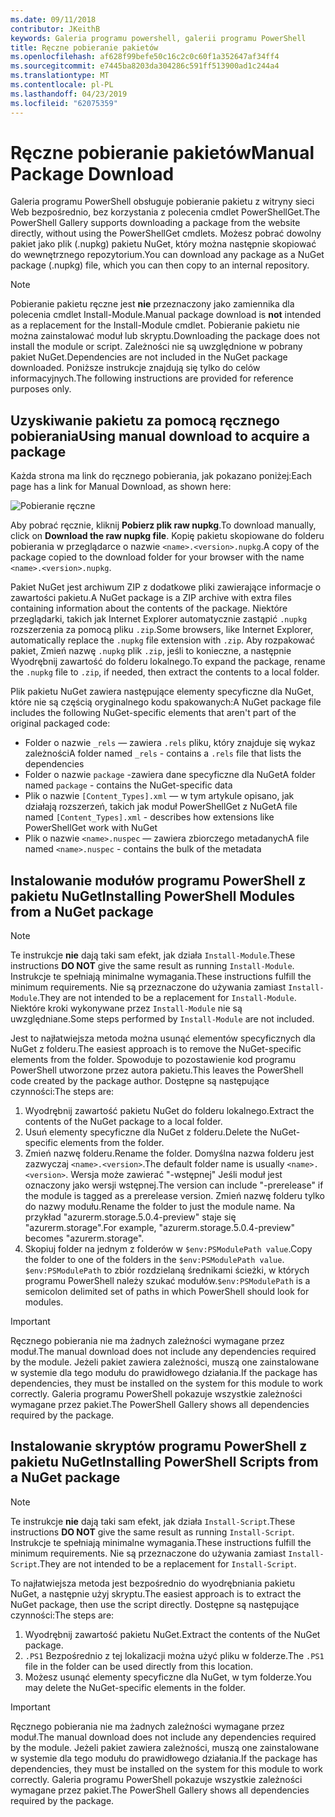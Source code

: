 ```yaml
---
ms.date: 09/11/2018
contributor: JKeithB
keywords: Galeria programu powershell, galerii programu PowerShell
title: Ręczne pobieranie pakietów
ms.openlocfilehash: af628f99befe50c16c2c0c60f1a352647af34ff4
ms.sourcegitcommit: e7445ba8203da304286c591ff513900ad1c244a4
ms.translationtype: MT
ms.contentlocale: pl-PL
ms.lasthandoff: 04/23/2019
ms.locfileid: "62075359"
---
```

# <a name="manual-package-download"></a><span data-ttu-id="5a764-103">Ręczne pobieranie pakietów</span><span class="sxs-lookup"><span data-stu-id="5a764-103">Manual Package Download</span></span>

<span data-ttu-id="5a764-104">Galeria programu PowerShell obsługuje pobieranie pakietu z witryny sieci Web bezpośrednio, bez korzystania z polecenia cmdlet PowerShellGet.</span><span class="sxs-lookup"><span data-stu-id="5a764-104">The PowerShell Gallery supports downloading a package from the website directly, without using the PowerShellGet cmdlets.</span></span> <span data-ttu-id="5a764-105">Możesz pobrać dowolny pakiet jako plik (.nupkg) pakietu NuGet, który można następnie skopiować do wewnętrznego repozytorium.</span><span class="sxs-lookup"><span data-stu-id="5a764-105">You can download any package as a NuGet package (.nupkg) file, which you can then copy to an internal repository.</span></span>

> [!NOTE]
> <span data-ttu-id="5a764-106">Pobieranie pakietu ręczne jest **nie** przeznaczony jako zamiennika dla polecenia cmdlet Install-Module.</span><span class="sxs-lookup"><span data-stu-id="5a764-106">Manual package download is **not** intended as a replacement for the Install-Module cmdlet.</span></span>
> <span data-ttu-id="5a764-107">Pobieranie pakietu nie można zainstalować moduł lub skryptu.</span><span class="sxs-lookup"><span data-stu-id="5a764-107">Downloading the package does not install the module or script.</span></span> <span data-ttu-id="5a764-108">Zależności nie są uwzględnione w pobrany pakiet NuGet.</span><span class="sxs-lookup"><span data-stu-id="5a764-108">Dependencies are not included in the NuGet package downloaded.</span></span> <span data-ttu-id="5a764-109">Poniższe instrukcje znajdują się tylko do celów informacyjnych.</span><span class="sxs-lookup"><span data-stu-id="5a764-109">The following instructions are provided for reference purposes only.</span></span>

## <a name="using-manual-download-to-acquire-a-package"></a><span data-ttu-id="5a764-110">Uzyskiwanie pakietu za pomocą ręcznego pobierania</span><span class="sxs-lookup"><span data-stu-id="5a764-110">Using manual download to acquire a package</span></span>

<span data-ttu-id="5a764-111">Każda strona ma link do ręcznego pobierania, jak pokazano poniżej:</span><span class="sxs-lookup"><span data-stu-id="5a764-111">Each page has a link for Manual Download, as shown here:</span></span>

![Pobieranie ręczne](../../Images/packagedisplaypagewithpseditions.png)

<span data-ttu-id="5a764-113">Aby pobrać ręcznie, kliknij **Pobierz plik raw nupkg**.</span><span class="sxs-lookup"><span data-stu-id="5a764-113">To download manually, click on **Download the raw nupkg file**.</span></span> <span data-ttu-id="5a764-114">Kopię pakietu skopiowane do folderu pobierania w przeglądarce o nazwie `<name>.<version>.nupkg`.</span><span class="sxs-lookup"><span data-stu-id="5a764-114">A copy of the package copied to the download folder for your browser with the name `<name>.<version>.nupkg`.</span></span>

<span data-ttu-id="5a764-115">Pakiet NuGet jest archiwum ZIP z dodatkowe pliki zawierające informacje o zawartości pakietu.</span><span class="sxs-lookup"><span data-stu-id="5a764-115">A NuGet package is a ZIP archive with extra files containing information about the contents of the package.</span></span> <span data-ttu-id="5a764-116">Niektóre przeglądarki, takich jak Internet Explorer automatycznie zastąpić `.nupkg` rozszerzenia za pomocą pliku `.zip`.</span><span class="sxs-lookup"><span data-stu-id="5a764-116">Some browsers, like Internet Explorer, automatically replace the `.nupkg` file extension with `.zip`.</span></span> <span data-ttu-id="5a764-117">Aby rozpakować pakiet, Zmień nazwę `.nupkg` plik `.zip`, jeśli to konieczne, a następnie Wyodrębnij zawartość do folderu lokalnego.</span><span class="sxs-lookup"><span data-stu-id="5a764-117">To expand the package, rename the `.nupkg` file to `.zip`, if needed, then extract the contents to a local folder.</span></span>

<span data-ttu-id="5a764-118">Plik pakietu NuGet zawiera następujące elementy specyficzne dla NuGet, które nie są częścią oryginalnego kodu spakowanych:</span><span class="sxs-lookup"><span data-stu-id="5a764-118">A NuGet package file includes the following NuGet-specific elements that aren't part of the original packaged code:</span></span>

- <span data-ttu-id="5a764-119">Folder o nazwie `_rels` — zawiera `.rels` pliku, który znajduje się wykaz zależności</span><span class="sxs-lookup"><span data-stu-id="5a764-119">A folder named `_rels` - contains a `.rels` file that lists the dependencies</span></span>
- <span data-ttu-id="5a764-120">Folder o nazwie `package` -zawiera dane specyficzne dla NuGet</span><span class="sxs-lookup"><span data-stu-id="5a764-120">A folder named `package` - contains the NuGet-specific data</span></span>
- <span data-ttu-id="5a764-121">Plik o nazwie `[Content_Types].xml` — w tym artykule opisano, jak działają rozszerzeń, takich jak moduł PowerShellGet z NuGet</span><span class="sxs-lookup"><span data-stu-id="5a764-121">A file named `[Content_Types].xml` - describes how extensions like PowerShellGet work with NuGet</span></span>
- <span data-ttu-id="5a764-122">Plik o nazwie `<name>.nuspec` — zawiera zbiorczego metadanych</span><span class="sxs-lookup"><span data-stu-id="5a764-122">A file named `<name>.nuspec` - contains the bulk of the metadata</span></span>

## <a name="installing-powershell-modules-from-a-nuget-package"></a><span data-ttu-id="5a764-123">Instalowanie modułów programu PowerShell z pakietu NuGet</span><span class="sxs-lookup"><span data-stu-id="5a764-123">Installing PowerShell Modules from a NuGet package</span></span>

> [!NOTE]
> <span data-ttu-id="5a764-124">Te instrukcje **nie** dają taki sam efekt, jak działa `Install-Module`.</span><span class="sxs-lookup"><span data-stu-id="5a764-124">These instructions **DO NOT** give the same result as running `Install-Module`.</span></span> <span data-ttu-id="5a764-125">Instrukcje te spełniają minimalne wymagania.</span><span class="sxs-lookup"><span data-stu-id="5a764-125">These instructions fulfill the minimum requirements.</span></span> <span data-ttu-id="5a764-126">Nie są przeznaczone do używania zamiast `Install-Module`.</span><span class="sxs-lookup"><span data-stu-id="5a764-126">They are not intended to be a replacement for `Install-Module`.</span></span> <span data-ttu-id="5a764-127">Niektóre kroki wykonywane przez `Install-Module` nie są uwzględniane.</span><span class="sxs-lookup"><span data-stu-id="5a764-127">Some steps performed by `Install-Module` are not included.</span></span>

<span data-ttu-id="5a764-128">Jest to najłatwiejsza metoda można usunąć elementów specyficznych dla NuGet z folderu.</span><span class="sxs-lookup"><span data-stu-id="5a764-128">The easiest approach is to remove the NuGet-specific elements from the folder.</span></span> <span data-ttu-id="5a764-129">Spowoduje to pozostawienie kod programu PowerShell utworzone przez autora pakietu.</span><span class="sxs-lookup"><span data-stu-id="5a764-129">This leaves the PowerShell code created by the package author.</span></span> <span data-ttu-id="5a764-130">Dostępne są następujące czynności:</span><span class="sxs-lookup"><span data-stu-id="5a764-130">The steps are:</span></span>

1. <span data-ttu-id="5a764-131">Wyodrębnij zawartość pakietu NuGet do folderu lokalnego.</span><span class="sxs-lookup"><span data-stu-id="5a764-131">Extract the contents of the NuGet package to a local folder.</span></span>
2. <span data-ttu-id="5a764-132">Usuń elementy specyficzne dla NuGet z folderu.</span><span class="sxs-lookup"><span data-stu-id="5a764-132">Delete the NuGet-specific elements from the folder.</span></span>
3. <span data-ttu-id="5a764-133">Zmień nazwę folderu.</span><span class="sxs-lookup"><span data-stu-id="5a764-133">Rename the folder.</span></span> <span data-ttu-id="5a764-134">Domyślna nazwa folderu jest zazwyczaj `<name>.<version>`.</span><span class="sxs-lookup"><span data-stu-id="5a764-134">The default folder name is usually `<name>.<version>`.</span></span> <span data-ttu-id="5a764-135">Wersja może zawierać "-wstępnej" Jeśli moduł jest oznaczony jako wersji wstępnej.</span><span class="sxs-lookup"><span data-stu-id="5a764-135">The version can include "-prerelease" if the module is tagged as a prerelease version.</span></span> <span data-ttu-id="5a764-136">Zmień nazwę folderu tylko do nazwy modułu.</span><span class="sxs-lookup"><span data-stu-id="5a764-136">Rename the folder to just the module name.</span></span> <span data-ttu-id="5a764-137">Na przykład "azurerm.storage.5.0.4-preview" staje się "azurerm.storage".</span><span class="sxs-lookup"><span data-stu-id="5a764-137">For example, "azurerm.storage.5.0.4-preview" becomes "azurerm.storage".</span></span>
4. <span data-ttu-id="5a764-138">Skopiuj folder na jednym z folderów w `$env:PSModulePath value`.</span><span class="sxs-lookup"><span data-stu-id="5a764-138">Copy the folder to one of the folders in the `$env:PSModulePath value`.</span></span> <span data-ttu-id="5a764-139">`$env:PSModulePath` to zbiór rozdzielaną średnikami ścieżki, w których programu PowerShell należy szukać modułów.</span><span class="sxs-lookup"><span data-stu-id="5a764-139">`$env:PSModulePath` is a semicolon delimited set of paths in which PowerShell should look for modules.</span></span>

> [!IMPORTANT]
> <span data-ttu-id="5a764-140">Ręcznego pobierania nie ma żadnych zależności wymagane przez moduł.</span><span class="sxs-lookup"><span data-stu-id="5a764-140">The manual download does not include any dependencies required by the module.</span></span> <span data-ttu-id="5a764-141">Jeżeli pakiet zawiera zależności, muszą one zainstalowane w systemie dla tego modułu do prawidłowego działania.</span><span class="sxs-lookup"><span data-stu-id="5a764-141">If the package has dependencies, they must be installed on the system for this module to work correctly.</span></span> <span data-ttu-id="5a764-142">Galeria programu PowerShell pokazuje wszystkie zależności wymagane przez pakiet.</span><span class="sxs-lookup"><span data-stu-id="5a764-142">The PowerShell Gallery shows all dependencies required by the package.</span></span>

## <a name="installing-powershell-scripts-from-a-nuget-package"></a><span data-ttu-id="5a764-143">Instalowanie skryptów programu PowerShell z pakietu NuGet</span><span class="sxs-lookup"><span data-stu-id="5a764-143">Installing PowerShell Scripts from a NuGet package</span></span>

> [!NOTE]
> <span data-ttu-id="5a764-144">Te instrukcje **nie** dają taki sam efekt, jak działa `Install-Script`.</span><span class="sxs-lookup"><span data-stu-id="5a764-144">These instructions **DO NOT** give the same result as running `Install-Script`.</span></span> <span data-ttu-id="5a764-145">Instrukcje te spełniają minimalne wymagania.</span><span class="sxs-lookup"><span data-stu-id="5a764-145">These instructions fulfill the minimum requirements.</span></span> <span data-ttu-id="5a764-146">Nie są przeznaczone do używania zamiast `Install-Script`.</span><span class="sxs-lookup"><span data-stu-id="5a764-146">They are not intended to be a replacement for `Install-Script`.</span></span>

<span data-ttu-id="5a764-147">To najłatwiejsza metoda jest bezpośrednio do wyodrębniania pakietu NuGet, a następnie użyj skryptu.</span><span class="sxs-lookup"><span data-stu-id="5a764-147">The easiest approach is to extract the NuGet package, then use the script directly.</span></span> <span data-ttu-id="5a764-148">Dostępne są następujące czynności:</span><span class="sxs-lookup"><span data-stu-id="5a764-148">The steps are:</span></span>

1. <span data-ttu-id="5a764-149">Wyodrębnij zawartość pakietu NuGet.</span><span class="sxs-lookup"><span data-stu-id="5a764-149">Extract the contents of the NuGet package.</span></span>
2. <span data-ttu-id="5a764-150">`.PS1` Bezpośrednio z tej lokalizacji można użyć pliku w folderze.</span><span class="sxs-lookup"><span data-stu-id="5a764-150">The `.PS1` file in the folder can be used directly from this location.</span></span>
3. <span data-ttu-id="5a764-151">Możesz usunąć elementy specyficzne dla NuGet, w tym folderze.</span><span class="sxs-lookup"><span data-stu-id="5a764-151">You may delete the NuGet-specific elements in the folder.</span></span>

> [!IMPORTANT]
> <span data-ttu-id="5a764-152">Ręcznego pobierania nie ma żadnych zależności wymagane przez moduł.</span><span class="sxs-lookup"><span data-stu-id="5a764-152">The manual download does not include any dependencies required by the module.</span></span> <span data-ttu-id="5a764-153">Jeżeli pakiet zawiera zależności, muszą one zainstalowane w systemie dla tego modułu do prawidłowego działania.</span><span class="sxs-lookup"><span data-stu-id="5a764-153">If the package has dependencies, they must be installed on the system for this module to work correctly.</span></span> <span data-ttu-id="5a764-154">Galeria programu PowerShell pokazuje wszystkie zależności wymagane przez pakiet.</span><span class="sxs-lookup"><span data-stu-id="5a764-154">The PowerShell Gallery shows all dependencies required by the package.</span></span>
